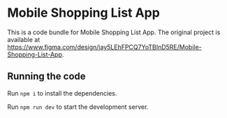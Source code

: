 
  # Mobile Shopping List App

  This is a code bundle for Mobile Shopping List App. The original project is available at https://www.figma.com/design/jay5LEhFPCQ7YoTBInD5RE/Mobile-Shopping-List-App.

  ## Running the code

  Run `npm i` to install the dependencies.

  Run `npm run dev` to start the development server.
  
